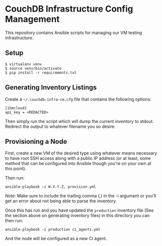CouchDB Infrastructure Config Management
===

This repository contains Ansible scripts for managing our VM testing infrastructure.

Setup
---

    $ virtualenv venv
    $ source venv/bin/activate
    $ pip install -r requirements.txt


Generating Inventory Listings
---

Create a `~/.couchdb-infra-cm.cfg` file that contains the following options:

    [ibmcloud]
    api_key = <REDACTED>

Then simply run the script which will dump the current inventory to stdout. Redirect the output to whatever filename you so desire.

Provisioning a Node
---

First, create a new VM of the desired type using whatever means necessary to have root SSH access along with a public IP address (or at least, some method that can be configured into Ansible though you're on your own at this point).

Then run:

    ansible-playbook -i W.X.Y.Z, provision.yml

*Note:* Make sure to include the trailing comma (,) in the -i argument or you'll get an error about not being able to parse the inventory.

Once this has run and you have updated the `production` inventory file (See the section above on generating inventory files) in this directory you can then run:

    ansible-playbook -i production ci_agents.yml

And the node will be configured as a new CI agent.
